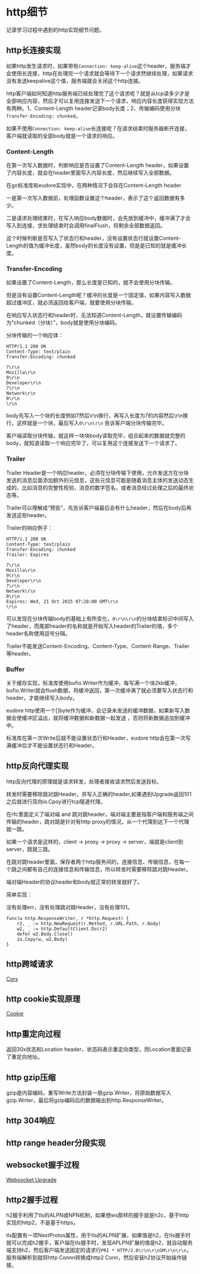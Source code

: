 # http细节

记录学习过程中遇到的http实现细节问题。

## http长连接实现

如果http发生请求时，如果带有`Connection: keep-alive`这个header，服务端才会使用长连接，http在处理完一个请求就会等待下一个请求然继续处理，如果请求没有发送keepalive这个值，服务端就会关闭这个http连接。

http客户端如何知道http服务端已经处理完了这个请求呢？就是从tcp读多少才是全部响应内容，然后才可以复用连接发送下一个请求，响应内容长度获得实现方法有两种。1、Content-Length header记录body长度；2、传输编码使用分块`Transfer-Encoding: chunked`。

如果不使用`Connection: keep-alive`长连接呢？在请求结束时服务器断开连接，客户端就读取的全部body就是一个请求的响应。

### Content-Length

在第一次写入数据时，判断响应是否设置了Content-Length header，如果设置了内容长度，就会在header里面写入内容长度，然后继续写入全部数据。

在go标准库和eudore实现中，在两种情况下会存在Content-Length header

一是第一次写入数据前，处理函数设置这个header，表示了这个返回数据有多少。

二是请求处理结束时，在写入响应body数据时，会先放到缓冲中，缓冲满了才会写入到连接，求处理结束时会调用finalFlush，将剩余全部数据返回。

这个时候判断是否写入了状态行和header，没有设置状态行就设置Content-Length的值为缓冲长度，虽然body的长度没有设置，但是是已知的就是缓冲长度。

### Transfer-Encoding

如果设置了Content-Length，那么长度是已知的，就不会使用分块传输。

但是没有设置Content-Length呢？缓冲的长度是一个固定值，如果内容写入数据超过缓冲区，就必须返回给客户端，就要使用分块传输。

在响应写入状态行和header时，无法知道Content-Length，就设置传输编码为“chunked（分块）”，body就是使用分块编码。

分块传输的一个响应体：

```
HTTP/1.1 200 OK 
Content-Type: text/plain 
Transfer-Encoding: chunked

7\r\n
Mozilla\r\n 
9\r\n
Developer\r\n
7\r\n
Network\r\n
0\r\n 
\r\n
```

body先写入一个块的长度例如7然后\r\n换行，再写入长度为7的内容然后\r\n换行，这样就是一个块，最后写入`0\r\n\r\n` 告诉客户端分块传输完毕。

客户端读取分块传输，就这样一块块body读取完毕，组合起来的数据就完整的body，就知道读取一个响应完毕了，可以复用这个连接发送下一个请求了。

### Trailer

Trailer Header是一个响应header，必须在分块传输下使用，允许发送方在分块发送的消息后面添加额外的元信息，这些元信息可能是随着消息主体的发送动态生成的，比如消息的完整性校验，消息的数字签名，或者消息经过处理之后的最终状态等。

Trailer可以理解成“预告”，先告诉客户端最后会有什么header，然后在body后再发送这些header。

Trailer的响应例子：

```
HTTP/1.1 200 OK 
Content-Type: text/plain 
Transfer-Encoding: chunked
Trailer: Expires

7\r\n 
Mozilla\r\n 
9\r\n 
Developer\r\n 
7\r\n 
Network\r\n 
0\r\n 
Expires: Wed, 21 Oct 2015 07:28:00 GMT\r\n
\r\n
```

可以发现在分块传输body的基础上有所变化，`0\r\n\r\n`的分块结束标识中间写入了header，而尾部header的名称就是开始写入header的Trailer的值，多个header名称使用逗号分隔。

Trailer不能发送Content-Encoding、Content-Type、Content-Range、Trailer等header。

### Buffer

关于缓存实现，标准库使用bufio.Writer作为缓冲，每写满一个块2kb缓冲，bufio.Writer就会flush数据，将缓冲返回，第一次缓冲满了就必须要写入状态行和header，才能继续写入body。

eudore http使用一个[]byte作为缓冲，会记录未发送的缓冲数据，如果新写入数据会使缓冲区溢出，就将缓冲数据和新数据一起发送
，否则将新数据追加到缓冲中。

标准库在第一次Write后就不能设置状态行和Header，eudore http会在第一次写满缓冲后才不能设置状态行和Header。

## http反向代理实现

http反向代理的原理就是请求转发，处理者接收请求然后发送目标。

转发时需要移除跳对跳Header，并写入正确的header,如果遇到Upgrade返回101之后就进行双向io.Cpoy进行tcp隧道代理。

在rfc里面定义了端对端 and 跳对跳header，端对端主要是指客户端和服务端之间传输的header，跳对跳是针对有http proxy的情况，从一个代理到达下一个代理就一跳。

如果一个请求是这样的，client -> proxy -> proxy -> server，端就是client到server，跳就三跳。

在跳对跳header里面，保存者两个http服务间的，连接信息、传输信息，在每一个跳之间都有自己的连接信息和传输信息，所以转发时需要移除跳对跳Header。

端对端Header的协议header和body就正常的转发就好了。

简单实现：

没有处理err，没有处理跳对跳Header，没有处理101。

```golang
func(w http.ResponseWriter, r *http.Request) {
	r2, _ := http.NewRequest(r.Method, r.URL.Path, r.Body)
	w2, _ := http.DefaultClient.Do(r2)
	defer w2.Body.Close()
	io.Copy(w, w2.Body)
}
```

## http跨域请求

[Cors](http_cors_zh.md)

## http cookie实现原理

[Cookie](http_cookie_zh.md)

## http重定向过程

返回30x状态和Location header，状态码表示重定向类型，而Location里面记录了重定向地址。

## http gzip压缩

gzip是内容编码，重写Write方法封装一层gzip.Writer，将原始数据写入gzip.Writer，最后将gzip编码后的数据输出到http.ResponseWriter。

## http 304响应

## http range header分段实现

## websocket握手过程

[Websocket Upgrade](../webname/proto_websocket_zh.md#Upgrade)

## http2握手过程

h2握手利用了tls的ALPN或NPN机制，如果想ws那样的握手就是h2c，基于http实现的http2，不是基于https。

tls配置有一项NextProtos属性，用于tls的ALPN扩展，如果值是h2，在tls握手时就可以完成h2握手，客户端在tls握手时，发现APLPN扩展的值是h2，就自动服务端支持h2，然后客户端发送固定的请求行`PRI * HTTP/2.0\r\n\r\nSM\r\n\r\n`，服务端解析到就将http Connn转换成http2 Conn，然后安装h2协议开始操作链接。